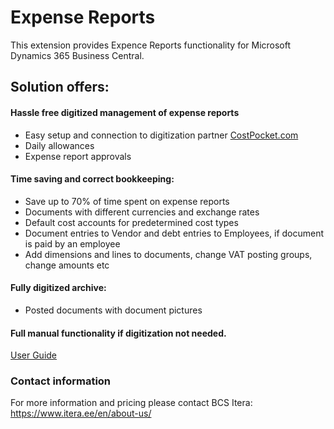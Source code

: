 # Expense Reports
This extension provides Expence Reports functionality for Microsoft Dynamics 365 Business Central.

## Solution offers:
#### Hassle free digitized management of expense reports
* Easy setup and connection to digitization partner <a href="https://costpocket.com/en" target="_blank">CostPocket.com</a> 
* Daily allowances
* Expense report approvals  
  
#### Time saving and correct bookkeeping:
- Save up to 70% of time spent on expense reports
- Documents with different currencies and exchange rates
- Default cost accounts for predetermined cost types
- Document entries to Vendor and debt entries to Employees, if document is paid by an employee
- Add dimensions and lines to documents, change VAT posting groups, change amounts etc  
  
#### Fully digitized archive:
- Posted documents with document pictures  
  
#### Full manual functionality if digitization not needed.  

[User Guide](help.md)

### Contact information
For more information and pricing please contact BCS Itera:<br>
<a href="https://www.itera.ee/en/about-us/" target="_blank">https://www.itera.ee/en/about-us/</a>
